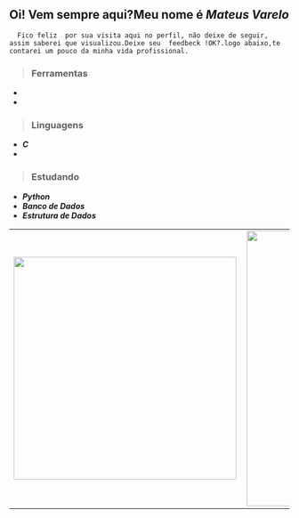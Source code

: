 #
 ## Oi! Vem sempre aqui?Meu nome é ***Mateus Varelo***
      Fico feliz  por sua visita aqui no perfil, não deixe de seguir, assim saberei que visualizou.Deixe seu  feedbeck !OK?.logo abaixo,te contarei um pouco da minha vida profissional.
  > ### __Ferramentas__
* 

*
> ### __Linguagens__
* ___C___
*

  > ### __Estudando__
  *  ___Python___
  *  ___Banco de Dados___
  *  ___Estrutura de Dados___
<center>
<table>
    <tr>
        <td><img width="400px" align="left" src="https://github-readme-stats.vercel.app/api/top-langs/?username=mateusvarelo&hide=html&layout=compact&theme=dark" /></td>
        <td><img width="495px" align="left" src="https://github-readme-stats.vercel.app/api?username=mateusvarelo&theme=blue-green"/></td>
    </tr>   
</table>
</center> 
    